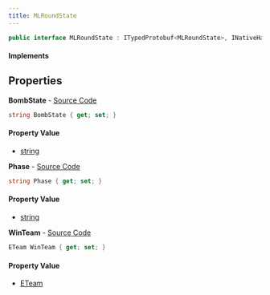 ```yaml
---
title: MLRoundState
---
```


```csharp
public interface MLRoundState : ITypedProtobuf<MLRoundState>, INativeHandle
```

#### Implements

## Properties

**BombState** - [Source Code](https://github.com/swiftly-solution/swiftlys2/blob/master/managed/src/SwiftlyS2.Generated/Protobufs/Interfaces/MLRoundState.cs#L19)

```csharp
string BombState { get; set; }
```

#### Property Value

- [string](https://learn.microsoft.com/dotnet/api/system.string)

**Phase** - [Source Code](https://github.com/swiftly-solution/swiftlys2/blob/master/managed/src/SwiftlyS2.Generated/Protobufs/Interfaces/MLRoundState.cs#L13)

```csharp
string Phase { get; set; }
```

#### Property Value

- [string](https://learn.microsoft.com/dotnet/api/system.string)

**WinTeam** - [Source Code](https://github.com/swiftly-solution/swiftlys2/blob/master/managed/src/SwiftlyS2.Generated/Protobufs/Interfaces/MLRoundState.cs#L16)

```csharp
ETeam WinTeam { get; set; }
```

#### Property Value

- [ETeam](/docs/api/shared/protobufdefinitions/eteam)

